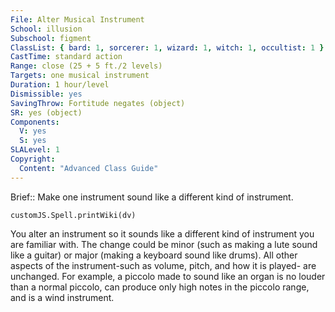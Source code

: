 ```yaml
---
File: Alter Musical Instrument
School: illusion
Subschool: figment
ClassList: { bard: 1, sorcerer: 1, wizard: 1, witch: 1, occultist: 1 }
CastTime: standard action
Range: close (25 + 5 ft./2 levels)
Targets: one musical instrument
Duration: 1 hour/level
Dismissible: yes
SavingThrow: Fortitude negates (object)
SR: yes (object)
Components:
  V: yes
  S: yes
SLALevel: 1
Copyright:
  Content: "Advanced Class Guide"
---
```

Brief:: Make one instrument sound like a different kind of instrument.

```dataviewjs
customJS.Spell.printWiki(dv)
```

You alter an instrument so it sounds like a different kind of instrument you are familiar with. The change could be minor (such as making a lute sound like a guitar) or major (making a keyboard sound like drums). All other aspects of the instrument-such as volume, pitch, and how it is played- are unchanged. For example, a piccolo made to sound like an organ is no louder than a normal piccolo, can produce only high notes in the piccolo range, and is a wind instrument.
